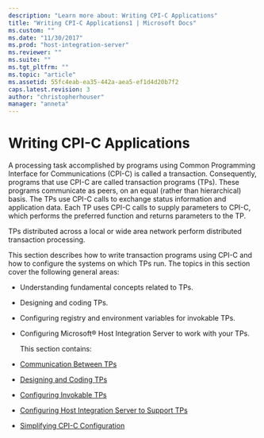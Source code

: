 ```yaml
---
description: "Learn more about: Writing CPI-C Applications"
title: "Writing CPI-C Applications1 | Microsoft Docs"
ms.custom: ""
ms.date: "11/30/2017"
ms.prod: "host-integration-server"
ms.reviewer: ""
ms.suite: ""
ms.tgt_pltfrm: ""
ms.topic: "article"
ms.assetid: 55fc4eab-ea35-442a-aea5-ef1d4d20b7f2
caps.latest.revision: 3
author: "christopherhouser"
manager: "anneta"
---
```

# Writing CPI-C Applications
A processing task accomplished by programs using Common Programming Interface for Communications (CPI-C) is called a transaction. Consequently, programs that use CPI-C are called transaction programs (TPs). These programs communicate as peers, on an equal (rather than hierarchical) basis. The TPs use CPI-C calls to exchange status information and application data. Each TP uses CPI-C calls to supply parameters to CPI-C, which performs the preferred function and returns parameters to the TP.  

 TPs distributed across a local or wide area network perform distributed transaction processing.  

 This section describes how to write transaction programs using CPI-C and how to configure the systems on which TPs run. The topics in this section cover the following general areas:  

- Understanding fundamental concepts related to TPs.  

- Designing and coding TPs.  

- Configuring registry and environment variables for invokable TPs.  

- Configuring Microsoft® Host Integration Server to work with your TPs.  

  This section contains:  

- [Communication Between TPs](../core/communication-between-tps-cpi-c-2.md)  

- [Designing and Coding TPs](../core/designing-and-coding-tps-cpi-c-2.md)  

- [Configuring Invokable TPs](../core/configuring-invokable-tps-cpi-c-1.md)  

- [Configuring Host Integration Server to Support TPs](../core/configuring-host-integration-server-to-support-tps-cpi-c-1.md)  

- [Simplifying CPI-C Configuration](../core/simplifying-cpi-c-configuration-cpi-c-1.md)
